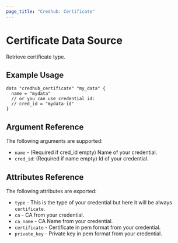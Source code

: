 ```yaml
---
page_title: "Credhub: Certificate"
---
```


# Certificate Data Source

Retrieve certificate type.

## Example Usage

```hcl
data "credhub_certificate" "my_data" {
  name = "mydata"
  // or you can use credential id:
  // cred_id = "mydata-id"
}
```

## Argument Reference

The following arguments are supported:

- `name` - (Required if cred_id empty) Name of your credential.
- `cred_id`: (Required if name empty) Id of your credential.

## Attributes Reference

The following attributes are exported:

- `type` - This is the type of your credential but here it will be always `certificate`.
- `ca` - CA from your credential.
- `ca_name` - CA Name from your credential.
- `certificate` - Certificate in pem format from your credential.
- `private_key` - Private key in pem format from your credential.